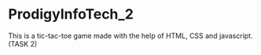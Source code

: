 # ProdigyInfoTech_2
This is a tic-tac-toe game made with the help of HTML, CSS and javascript. (TASK 2)
